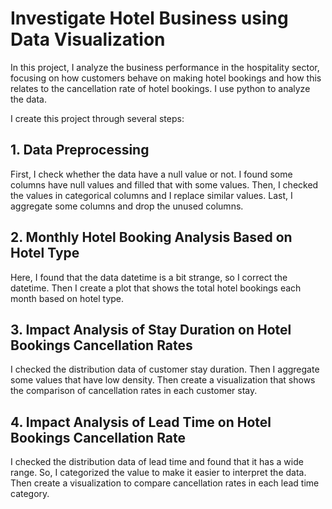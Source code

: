 # Investigate Hotel Business using Data Visualization
In this project, I analyze the business performance in the hospitality sector, focusing on how customers behave on making hotel bookings and how this relates to the cancellation rate of hotel bookings. I use python to analyze the data.

I create this project through several steps:

## 1. Data Preprocessing
First, I check whether the data have a null value or not. I found some columns have null values and filled that with some values. Then, I checked the values in categorical columns and I replace similar values. Last, I aggregate some columns and drop the unused columns.

## 2. Monthly Hotel Booking Analysis Based on Hotel Type
Here, I found that the data datetime is a bit strange, so I correct the datetime. Then I create a plot that shows the total hotel bookings each month based on hotel type.

## 3. Impact Analysis of Stay Duration on Hotel Bookings Cancellation Rates
I checked the distribution data of customer stay duration. Then I aggregate some values that have low density. Then create a visualization that shows the comparison of cancellation rates in each customer stay.

## 4. Impact Analysis of Lead Time on Hotel Bookings Cancellation Rate
I checked the distribution data of lead time and found that it has a wide range. So, I categorized the value to make it easier to interpret the data. Then create a visualization to compare cancellation rates in each lead time category.
